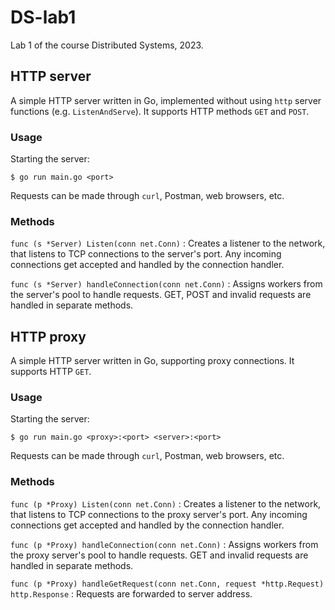 # DS-lab1

Lab 1 of the course Distributed Systems, 2023.

## HTTP server

A simple HTTP server written in Go, implemented without using `http` server functions (e.g. `ListenAndServe`). It supports HTTP methods `GET` and `POST`.

### Usage
 
Starting the server:
```
$ go run main.go <port>
```

Requests can be made through `curl`, Postman, web browsers, etc.

### Methods

`func (s *Server) Listen(conn net.Conn)`
: Creates a listener to the network, that listens to TCP connections to the server's port. Any incoming connections get accepted and handled by the connection handler.

`func (s *Server) handleConnection(conn net.Conn)`
: Assigns workers from the server's pool to handle requests. GET, POST and invalid requests are handled in separate methods.

## HTTP proxy

A simple HTTP server written in Go, supporting proxy connections. It supports HTTP `GET`.

### Usage

Starting the server:
```
$ go run main.go <proxy>:<port> <server>:<port>
```

Requests can be made through `curl`, Postman, web browsers, etc.

### Methods

`func (p *Proxy) Listen(conn net.Conn)`
: Creates a listener to the network, that listens to TCP connections to the proxy server's port. Any incoming connections get accepted and handled by the connection handler.

`func (p *Proxy) handleConnection(conn net.Conn)`
: Assigns workers from the proxy server's pool to handle requests. GET and invalid requests are handled in separate methods. 

`func (p *Proxy) handleGetRequest(conn net.Conn, request *http.Request) http.Response`
: Requests are forwarded to server address.
